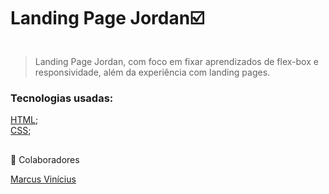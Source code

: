 # Landing Page Jordan☑️


<img src="./assets/jordan.gif" alt="">



> Landing Page Jordan, com foco em fixar aprendizados de flex-box e responsividade, além da experiência com landing pages.

### Tecnologias usadas:
<a href="https://developer.mozilla.org/pt-BR/docs/Web/HTML" target="blank">HTML</a>;
<br>
<a href="https://developer.mozilla.org/pt-BR/docs/Web/CSS" target="blank">CSS</a>;
##
 🤝 Colaboradores

<a href="https://www.linkedin.com/in/marcusviniciusbeghelisantos/" target="_blank">Marcus Vinícius</a>





